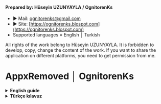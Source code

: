 #### Prepared by: Hüseyin UZUNYAYLA / OgnitorenKs
- ► Mail: ognitorenks@gmail.com
- ► Site: [https://ognitorenks.blospot.com](https://ognitorenks.blospot.com)
- Supported languages = English │ Turkish

All rights of the work belong to Hüseyin UZUNYAYLA. It is forbidden to develop, copy, change the content of the work. If you want to share the application on different platforms, you need to get permission from me.

# AppxRemoved │ OgnitorenKs

<details><B><summary> English guide</B></summary>

- AppxRemoved scans and categorizes the appx applications installed on your system, and then lists the desired applications for you to delete.
- Some of the applications installed on the system are marked as unremovable by Microsoft. However, the application allows you to delete these applications as well. 
- In addition, it is added to regedit with the instructions shared by Microsoft so that it does not reinstall the deleted applications through the update channel.
- Be sure to restart the system after the deletions, the script will be run to clean up the junk files after the system is booted.

### ▼ About warnings from antivirus programs

- Antiviruses may warn when removing the NSudo authorization tool and system applications.
- Multiple deletions may alert antivirus programs.
- The source code of the work is open, you can review it. If you do not trust it, please do not use it.

### ▼ How to use it?

- After running the application, you will be prompted and informed. It will be enough to press any key to pass this screen.

![Repoo1](https://raw.githubusercontent.com/OgnitorenKs12/AppxRemoved/main/.github/EN/1.png)

- Be patient as the menu may be a bit late due to the operations performed in the data analysis section and the collection of information about the applications.

![Repoo2](https://raw.githubusercontent.com/OgnitorenKs12/AppxRemoved/main/.github/EN/2.png)

- After the menu that lists the installed appx applications, the meaning of the color codes at the beginning of the list. There is also detailed information to the right of the apps.

![Repoo3](https://raw.githubusercontent.com/OgnitorenKs12/AppxRemoved/main/.github/EN/3.png)

- You can write the numbers of the applications you want to uninstall with a comma (,) between them. Example; 50,65,67,82

![Repoo1](https://raw.githubusercontent.com/OgnitorenKs12/AppxRemoved/main/.github/EN/4.1.png)
![Repoo1](https://raw.githubusercontent.com/OgnitorenKs12/AppxRemoved/main/.github/EN/4.2.png)

- Do not forget to reboot the system after the operations. The script attached to the system boot will be run to clean up the remaining junk files.

</details>

<details><B><summary> Türkçe kılavuz</B></summary>

- AppxRemoved uygulaması sisteminizde yüklü olan appx uygulamaları tarayıp, sınıflandırdıktan sonra istenilen uygulamaları silmeniz için listeleyerek size sunar.
- Sistemde yüklü olan uygulamaların belli bir kısmı Microsoft tarafından kaldırılmaz olarak işaretlenmiştir. Ancak uygulama bu uygulamaları da silmenize olanak sağlamaktadır. 
- Ayrıca silinen uygulamaları güncelleme kanalıyla yeniden yüklememesi için Microsoft'un paylaştığı yönergelerle regedit içerisine ekleme yapılır.
- Yaptığınız silme işlemlerinden sonra sistemi mutlaka yeniden başlatınız, sistem açıldıktan sonra çöp dosyaları temizlemesi için komut dosyası çalıştırılacaktır.

### ▼ Antivirüs programlarının uyarıları hakkında

- NSudo yetkilendirme aracı ve sistem uygulamalarını kaldırırken antivirüsler uyarı verebilir.
- Çoklu silme işleminde kaynaklı antivirüs programları uyarı verebilir.
- Çalışmanın kaynak kodları açıktır, inceleyebilirsiniz. Buna rağmen güvenmiyorsanız lütfen uygulamayı kullanmayın.

### ▼ Nasıl kullanılır?

- Uygulamayı çalıştırdıktan sonra uyarı ve bilgilendirme yapılır. Bu ekranı geçmek için herhangi bir tuşa basmanız yeterli olacaktır.

![Repoo1](https://raw.githubusercontent.com/OgnitorenKs12/AppxRemoved/main/.github/TR/1.png)

- Uygulamalar hakkında bilgi toplama ve veri analizi bölümünde yapılan işlemlerden kaynaklı menü biraz geç gelebilir sabırlı olun.

![Repoo2](https://raw.githubusercontent.com/OgnitorenKs12/AppxRemoved/main/.github/TR/2.png)

- Yüklü appx uygulamaları listeleyen menü geldikten sonra liste başında renk kodlarının anlamları yer almaktadır. Ayrıca uygulamaların sağında detaylı bilgi vardır.

![Repoo3](https://raw.githubusercontent.com/OgnitorenKs12/AppxRemoved/main/.github/TR/3.png)

- Kaldırmak istediğiniz uygulamaların numaralarını aralarında virgül (,) olacak şekilde yazabilirsiniz. Örnek; 50,65,67,82

![Repoo1](https://raw.githubusercontent.com/OgnitorenKs12/AppxRemoved/main/.github/TR/4.1.png)
![Repoo1](https://raw.githubusercontent.com/OgnitorenKs12/AppxRemoved/main/.github/TR/4.2.png)

- İşlemlerden sonra sistemi yeniden başlatmayı unutmayın. Kalan çöp dosyaları temizlemek için sistem açılışına eklenen komut dosyası çalıştırılacaktır.

</details>